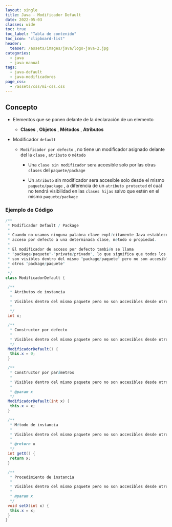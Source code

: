 ```yaml
---
layout: single
title: Java - Modificador Default
date: 2022-05-03
classes: wide
toc: true
toc_label: "Tabla de contenido"
toc_icon: "clipboard-list"
header:
  teaser: /assets/images/java/logo-java-2.jpg
categories:
  - java
  - java-manual
tags:
  - java-default
  - java-modificadores
page_css: 
  - /assets/css/mi-css.css
---
```


## Concepto

* Elementos que se ponen delante de la declaración de un elemento

  * **Clases** , **Objetos** , **Métodos** , **Atributos**

* Modificador ``default``

  * ``Modificador por defecto`` , no tiene un modificador asignado delante del la ``clase`` , ``atributo`` o ``método``
  
    * Una ``clase sin modificador`` sera accesible solo por las otras ``clases`` del ``paquete/package``

    * Un ``atributo`` sin modificador sera accesible solo desde el mismo ``paquete/package`` , a diferencia de un ``atributo protected`` el cual no tendrá visibilidad en las ``clases hijas`` salvo que estén en el mismo ``paquete/package``

### Ejemplo de Código

```java
/**
 * Modificador Default / Package
 * 
 * Cuando no usamos ninguna palabra clave explícitamente Java establecerá un
 * acceso por defecto a una determinada clase, método o propiedad.
 * 
 * El modificador de acceso por defecto también se llama
 * "package/paquete"-"private/privado", lo que significa que todos los miembros
 * son visibles dentro del mismo "package/paquete" pero no son accesibles desde
 * otros "package/paquete"
 * 
 */
class ModificadorDefault {

 /**
  * Atributos de instancia
  * 
  * Visibles dentro del mismo paquete pero no son accesibles desde otros paquetes
  * 
  */
 int x;

 /**
  * Constructor por defecto
  * 
  * Visibles dentro del mismo paquete pero no son accesibles desde otros paquetes
  */
 ModificadorDefault() {
  this.x = 0;
 }

 /**
  * Constructor por parámetros
  * 
  * Visibles dentro del mismo paquete pero no son accesibles desde otros paquetes
  * 
  * @param x
  */
 ModificadorDefault(int x) {
  this.x = x;
 }

 /**
  * Método de instancia
  * 
  * Visibles dentro del mismo paquete pero no son accesibles desde otros paquetes
  * 
  * @return x
  */
 int getX() {
  return x;
 }

 /**
  * Procedimiento de instancia
  * 
  * Visibles dentro del mismo paquete pero no son accesibles desde otros paquetes
  * 
  * @param x
  */
 void setX(int x) {
  this.x = x;
 }
}

```

